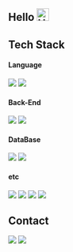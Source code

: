 ## Hello <a target="_blank" rel="noopener noreferrer nofollow" href="https://raw.githubusercontent.com/Tarikul-Islam-Anik/Animated-Fluent-Emojis/master/Emojis/Hand%20gestures/Hand%20with%20Fingers%20Splayed%20Light%20Skin%20Tone.png"><img src="https://raw.githubusercontent.com/Tarikul-Islam-Anik/Animated-Fluent-Emojis/master/Emojis/Hand%20gestures/Hand%20with%20Fingers%20Splayed%20Light%20Skin%20Tone.png" alt="Hand with Fingers Splayed Light Skin Tone" width="25" height="25" style="max-width: 100%;">
</a>

## Tech Stack

#### Language
<a href="#"><img src="https://img.shields.io/badge/JAVA-000000?style=flat-plastic&logo=OpenJDK&logoColor=007396"/></a>
<a href="#"><img src="https://img.shields.io/badge/JavaScript-000000?style=flat-plastic&logo=JavaScript&logoColor=F7DF1E"/></a></br>

#### Back-End
<a href="#"><img src="https://img.shields.io/badge/Spring-000000?style=flat-plastic&logo=Spring&logoColor=6DB33F"/></a>
<a href="#"><img src="https://img.shields.io/badge/SpringBoot-000000?style=flat-plastic&logo=Spring Boot&logoColor=6DB33F"/></a></br>

#### DataBase
<a href="#"><img src="https://img.shields.io/badge/MySQL-000000?style=flat-plastic&logo=MySQL&logoColor=4479A1"/></a>
<a href="#"><img src="https://img.shields.io/badge/MS SQL Server-000000?style=flat-plastic&logo=Microsoft SQL Server&logoColor=CC2927"/></a></br>

#### etc
<a href="#"><img src="https://img.shields.io/badge/Adobe Photoshop-000000?style=flat-plastic&logo=Adobe Photoshop&logoColor=31A8FF"/></a>
<a href="#"><img src="https://img.shields.io/badge/Adobe Illustrator-000000?style=flat-plastic&logo=Adobe Illustrator&logoColor=FF9A00"/></a>
<a href="#"><img src="https://img.shields.io/badge/HTML5-000000?style=flat-plastic&logo=HTML5&logoColor=E34F26"/></a>
<a href="#"><img src="https://img.shields.io/badge/CSS3-000000?style=flat-plastic&logo=CSS3&logoColor=1572B6"/></a></br>

## Contact

<a href="mailto:roornorn@gmail.com"><img src="https://img.shields.io/badge/Gmail-000000?style=flat-plastic&logo=Gmail&logoColor=EA4335&link=mailto:roornorn@gmail.com"/></a>
<a href="https://www.instagram.com/ornornro/" target="_blank"><img src="https://img.shields.io/badge/Instagram-000000?style=flat-plastic&logo=Instagram&logoColor=E4405F"/></a>
